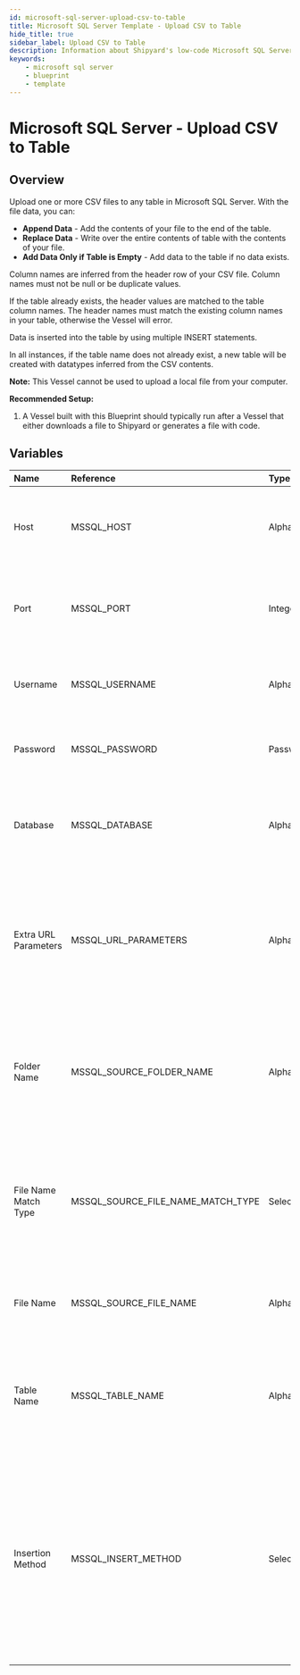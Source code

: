 ```yaml
---
id: microsoft-sql-server-upload-csv-to-table
title: Microsoft SQL Server Template - Upload CSV to Table
hide_title: true
sidebar_label: Upload CSV to Table
description: Information about Shipyard's low-code Microsoft SQL Server Upload CSV to Table blueprint. Upload a CSV file to any table in Microsoft SQL Server. 
keywords:
    - microsoft sql server
    - blueprint
    - template
---
```


# Microsoft SQL Server - Upload CSV to Table

## Overview
Upload one or more CSV files to any table in Microsoft SQL Server. With the file data, you can:
- **Append Data** - Add the contents of your file to the end of the table.
- **Replace Data** - Write over the entire contents of table with the contents of your file.
- **Add Data Only if Table is Empty** - Add data to the table if no data exists.

Column names are inferred from the header row of your CSV file. Column names must not be null or be duplicate values.

If the table already exists, the header values are matched to the table column names. The header names must match the existing column names in your table, otherwise the Vessel will error.

Data is inserted into the table by using multiple INSERT statements.

In all instances, if the table name does not already exist, a new table will be created with datatypes inferred from the CSV contents.

**Note:** This Vessel cannot be used to upload a local file from your computer.

**Recommended Setup:**

1. A Vessel built with this Blueprint should typically run after a Vessel that either downloads a file to Shipyard or generates a file with code. 

## Variables

| Name | Reference | Type | Required | Default | Options | Description |
|:-----|:----------|:-----|:---------|:--------|:--------|:------------|
| Host | MSSQL_HOST  | Alphanumeric |:white_check_mark: | - | - | The domain or the IP address of the database you want to connect to. |
| Port | MSSQL_PORT  | Integer |:white_check_mark: | "1433" | - | Number for the database port to connect to. Defaults to 1433. |
| Username | MSSQL_USERNAME  | Alphanumeric |:white_check_mark: | - | - | Name of the user to connect to the database with. |
| Password | MSSQL_PASSWORD  | Password |:heavy_minus_sign: | - | - | Password associated to the provided username. |
| Database | MSSQL_DATABASE  | Alphanumeric |:white_check_mark: | - | - | Name of the database in the Microsoft SQL Server to connect to. |
| Extra URL Parameters | MSSQL_URL_PARAMETERS  | Alphanumeric |:heavy_minus_sign: | - | - | Extra parameters that will be placed at the end of the connection string, after the "?". Must be separated by "&". |
| Folder Name | MSSQL_SOURCE_FOLDER_NAME  | Alphanumeric |:heavy_minus_sign: | - | - | Folder where the file to upload can be found. Leaving blank will search in the current working directory. |
| File Name Match Type | MSSQL_SOURCE_FILE_NAME_MATCH_TYPE  | Select |:white_check_mark: | exact_match | Exact Match: `exact_match`<br></br><br></br>Regex Match: `regex_match`<br></br><br></br> | Determines if the text in "File Name" will match exactly to a single file, or use regex to match to multiple files. |
| File Name | MSSQL_SOURCE_FILE_NAME  | Alphanumeric |:white_check_mark: | - | - | The file name that contains the data you want uploaded. |
| Table Name | MSSQL_TABLE_NAME  | Alphanumeric |:white_check_mark: | - | - | Name of the table where you want data inserted. If the table doesn't already exist, it will be created. |
| Insertion Method | MSSQL_INSERT_METHOD  | Select |:white_check_mark: | append | Append Data: `append`<br></br><br></br>Replace Data: `replace`<br></br><br></br>Add Data Only if Table is Empty: `fail`<br></br><br></br> | Determines how the data in your file will be added into the target table. |


